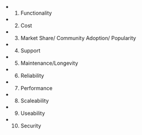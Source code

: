 * 1. Functionality
* 2. Cost
* 3. Market Share/ Community Adoption/ Popularity
* 4. Support
* 5. Maintenance/Longevity
* 6. Reliability
* 7. Performance
* 8. Scaleability
* 9. Useability
* 10. Security